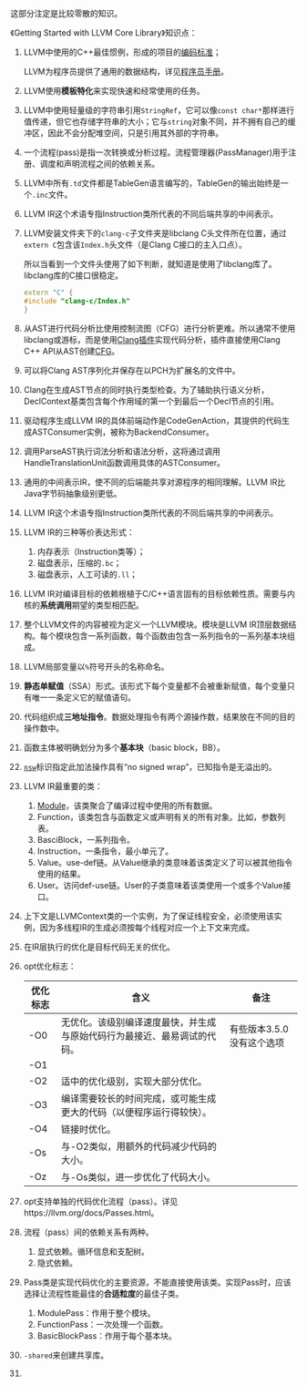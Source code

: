 这部分注定是比较零散的知识。

《Getting Started with LLVM Core Library》知识点：

1. LLVM中使用的C++最佳惯例，形成的项目的[编码标准](https://llvm.org/docs/CodingStandards.html)；

   LLVM为程序员提供了通用的数据结构，详见[程序员手册](https://llvm.org/docs/ProgrammersManual.html)。

2. LLVM使用**模板特化**来实现快速和经常使用的任务。

3. LLVM中使用轻量级的字符串引用`StringRef`，它可以像`const char*`那样进行值传递，但它也存储字符串的大小；它与`string`对象不同，并不拥有自己的缓冲区，因此不会分配堆空间，只是引用其外部的字符串。

4. 一个流程(pass)是指一次转换或分析过程。流程管理器(PassManager)用于注册、调度和声明流程之间的依赖关系。

5. LLVM中所有`.td`文件都是TableGen语言编写的，TableGen的输出始终是一个`.inc`文件。

6. LLVM IR这个术语专指Instruction类所代表的不同后端共享的中间表示。

7. LLVM安装文件夹下的`clang-c`子文件夹是libclang C头文件所在位置，通过`extern C`包含该`Index.h`头文件（是Clang C接口的主入口点）。

   所以当看到一个文件头使用了如下判断，就知道是使用了libclang库了。libclang库的C接口很稳定。

   ```c++
   extern "C" {
   #include "clang-c/Index.h"
   }
   ```


8. 从AST进行代码分析比使用控制流图（CFG）进行分析更难。所以通常不使用libclang或游标，而是使用[Clang插件](https://clang.llvm.org/docs/ClangPlugins.html)实现代码分析，插件直接使用Clang C++ API从AST创建[CFG](https://clang.llvm.org/doxygen/classclang_1_1CFG.html#a2e832d72829f1735bdc0aa7f1e80686c)。
9. 可以将Clang AST序列化并保存在以PCH为扩展名的文件中。
10. Clang在生成AST节点的同时执行类型检查。为了辅助执行语义分析，DeclContext基类包含每个作用域的第一个到最后一个Decl节点的引用。
11. 驱动程序生成LLVM IR的具体前端动作是CodeGenAction，其提供的代码生成ASTConsumer实例，被称为BackendConsumer。
12. 调用ParseAST执行词法分析和语法分析，这将通过调用HandleTranslationUnit函数调用具体的ASTConsumer。
13. 通用的中间表示IR，使不同的后端能共享对源程序的相同理解。LLVM IR比Java字节码抽象级别更低。
14. LLVM IR这个术语专指Instruction类所代表的不同后端共享的中间表示。
15. LLVM IR的三种等价表达形式：

    1. 内存表示（Instruction类等）；
    2. 磁盘表示，压缩的`.bc`；
    3. 磁盘表示，人工可读的`.ll`；
16. LLVM IR对编译目标的依赖根植于C/C++语言固有的目标依赖性质。需要与内核的**系统调用**期望的类型相匹配。
17. 整个LLVM文件的内容被视为定义一个LLVM模块。模块是LLVM IR顶层数据结构。每个模块包含一系列函数，每个函数由包含一系列指令的一系列基本块组成。
18. LLVM局部变量以`%`符号开头的名称命名。
19. **静态单赋值**（SSA）形式。该形式下每个变量都不会被重新赋值，每个变量只有唯一一条定义它的赋值语句。
20. 代码组织成**三地址指令**。数据处理指令有两个源操作数，结果放在不同的目的操作数中。
21. 函数主体被明确划分为多个**基本块**（basic block，BB）。
22. [`nsw`](http://lists.cs.uiuc.edu/pipermail/llvmdev/2011-November/045730.html)标识指定此加法操作具有“no signed wrap”，已知指令是无溢出的。
23. LLVM IR最重要的类：

    1. [Module](https://llvm.org/doxygen/classllvm_1_1Module.html)，该类聚合了编译过程中使用的所有数据。
    2. Function，该类包含与函数定义或声明有关的所有对象。比如，参数列表。
    3. BasciBlock，一系列指令。
    4. Instruction，一条指令，最小单元了。
    5. Value。use-def链。从Value继承的类意味着该类定义了可以被其他指令使用的结果。
    6. User。访问def-use链。User的子类意味着该类使用一个或多个Value接口。

24. 上下文是LLVMContext类的一个实例，为了保证线程安全，必须使用该实例，因为多线程IR的生成必须按每个线程对应一个上下文来完成。

25. 在IR层执行的优化是目标代码无关的优化。

26. opt优化标志：

    | 优化标志 | 含义                                                         | 备注                      |
    | -------- | ------------------------------------------------------------ | ------------------------- |
    | -O0      | 无优化。该级别编译速度最快，并生成与原始代码行为最接近、最易调试的代码。 | 有些版本3.5.0没有这个选项 |
    | -O1      |                                                              |                           |
    | -O2      | 适中的优化级别，实现大部分优化。                             |                           |
    | -O3      | 编译需要较长的时间完成，或可能生成更大的代码（以便程序运行得较快）。 |                           |
    | -O4      | 链接时优化。                                                 |                           |
    | -Os      | 与-O2类似，用额外的代码减少代码的大小。                      |                           |
    | -Oz      | 与-Os类似，进一步优化了代码大小。                            |                           |

27. opt支持单独的代码优化流程（pass）。详见https://llvm.org/docs/Passes.html。

28. 流程（pass）间的依赖关系有两种。

    1. 显式依赖。循环信息和支配树。
    2. 隐式依赖。

29. Pass类是实现代码优化的主要资源，不能直接使用该类。实现Pass时，应该选择让流程性能最佳的**合适粒度**的最佳子类。

    1. ModulePass：作用于整个模块。
    2. FunctionPass：一次处理一个函数。
    3. BasicBlockPass：作用于每个基本块。

30. `-shared`来创建共享库。

31. 